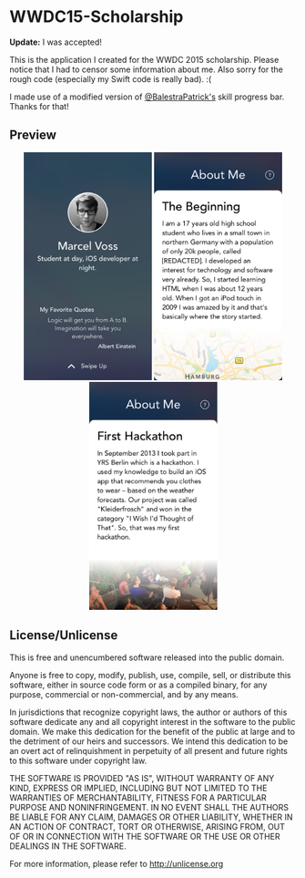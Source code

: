 # WWDC15-Scholarship

**Update:** I was accepted!

This is the application I created for the WWDC 2015 scholarship. Please notice that I had to censor some information about me. Also sorry for the rough code (especially my Swift code is really bad). :(

I made use of a modified version of [@BalestraPatrick's](https://github.com/BalestraPatrick) skill progress bar. Thanks for that!

## Preview
<center>
<img src="Preview/1.png" height=400>
<img src="Preview/2.png" height=400>
<img src="Preview/3.png" height=400>
</center>

## License/Unlicense
This is free and unencumbered software released into the public domain.

Anyone is free to copy, modify, publish, use, compile, sell, or
distribute this software, either in source code form or as a compiled
binary, for any purpose, commercial or non-commercial, and by any
means.

In jurisdictions that recognize copyright laws, the author or authors
of this software dedicate any and all copyright interest in the
software to the public domain. We make this dedication for the benefit
of the public at large and to the detriment of our heirs and
successors. We intend this dedication to be an overt act of
relinquishment in perpetuity of all present and future rights to this
software under copyright law.

THE SOFTWARE IS PROVIDED "AS IS", WITHOUT WARRANTY OF ANY KIND,
EXPRESS OR IMPLIED, INCLUDING BUT NOT LIMITED TO THE WARRANTIES OF
MERCHANTABILITY, FITNESS FOR A PARTICULAR PURPOSE AND NONINFRINGEMENT.
IN NO EVENT SHALL THE AUTHORS BE LIABLE FOR ANY CLAIM, DAMAGES OR
OTHER LIABILITY, WHETHER IN AN ACTION OF CONTRACT, TORT OR OTHERWISE,
ARISING FROM, OUT OF OR IN CONNECTION WITH THE SOFTWARE OR THE USE OR
OTHER DEALINGS IN THE SOFTWARE.

For more information, please refer to <http://unlicense.org>

